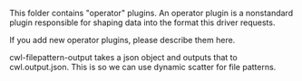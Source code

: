 This folder contains "operator" plugins. An operator plugin is a nonstandard plugin responsible for shaping data into the format this driver requests.

If you add new operator plugins, please describe them here.

cwl-filepattern-output takes a json object and outputs that to cwl.output.json. This is so we can use dynamic scatter for file patterns.
